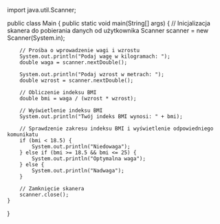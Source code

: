 import java.util.Scanner;

public class Main {
    public static void main(String[] args) {
        // Inicjalizacja skanera do pobierania danych od użytkownika
        Scanner scanner = new Scanner(System.in);

        // Prośba o wprowadzenie wagi i wzrostu
        System.out.println("Podaj wagę w kilogramach: ");
        double waga = scanner.nextDouble();

        System.out.println("Podaj wzrost w metrach: ");
        double wzrost = scanner.nextDouble();

        // Obliczenie indeksu BMI
        double bmi = waga / (wzrost * wzrost);

        // Wyświetlenie indeksu BMI
        System.out.println("Twój indeks BMI wynosi: " + bmi);

        // Sprawdzenie zakresu indeksu BMI i wyświetlenie odpowiedniego komunikatu
        if (bmi < 18.5) {
            System.out.println("Niedowaga");
        } else if (bmi >= 18.5 && bmi <= 25) {
            System.out.println("Optymalna waga");
        } else {
            System.out.println("Nadwaga");
        }

        // Zamknięcie skanera
        scanner.close();
    }
}

